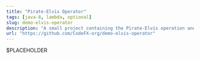 ```yaml
---
title: "Pirate-Elvis Operator"
tags: [java-8, lambda, optional]
slug: demo-elvis-operator
description: "A small project containing the Pirate-Elvis operation and some example uses"
url: "https://github.com/CodeFX-org/demo-elvis-operator"
---
```


$PLACEHOLDER
